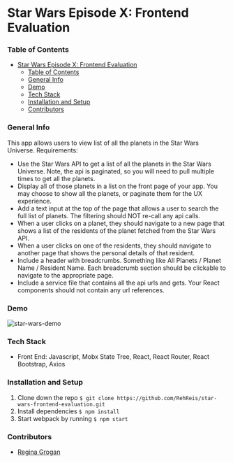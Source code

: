 # Star Wars Episode X: Frontend Evaluation
### Table of Contents
- [Star Wars Episode X: Frontend Evaluation](#star-wars-episode-x-frontend-evaluation)
    - [Table of Contents](#table-of-contents)
    - [General Info](#general-info)
    - [Demo](#demo)
    - [Tech Stack](#tech-stack)
    - [Installation and Setup](#installation-and-setup)
    - [Contributors](#contributors)

### General Info
This app allows users to view list of all the planets in the Star Wars Universe.
Requirements:
- Use the Star Wars API to get a list of all the planets in the Star Wars Universe. Note, the api is paginated, so you will need to pull multiple times to get all the planets.
- Display all of those planets in a list on the front page of your app. You may choose to show all the planets, or paginate them for the UX experience.
- Add a text input at the top of the page that allows a user to search the full list of planets. The filtering should NOT re-call any api calls.
- When a user clicks on a planet, they should navigate to a new page that shows a list of the residents of the planet fetched from the Star Wars API.
- When a user clicks on one of the residents, they should navigate to another page that shows the personal details of that resident.
- Include a header with breadcrumbs. Something like All Planets / Planet Name / Resident Name. Each breadcrumb section should be clickable to navigate to the appropriate page.
- Include a service file that contains all the api urls and gets. Your React components should not contain any url references.

### Demo
![star-wars-demo](https://user-images.githubusercontent.com/75865828/176321712-fc6fc80d-5627-4f2c-8f81-0dfa17a96a85.gif)

### Tech Stack
- Front End: Javascript, Mobx State Tree, React, React Router, React Bootstrap, Axios

### Installation and Setup
1. Clone down the repo `$ git clone https://github.com/RehReis/star-wars-frontend-evaluation.git`
2. Install dependencies `$ npm install`
3. Start webpack by running `$ npm start`

### Contributors
- [Regina Grogan](https://github.com/RehReis)
